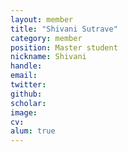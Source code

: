 ```yaml
---
layout: member
title: "Shivani Sutrave"
category: member
position: Master student
nickname: Shivani
handle: 
email: 
twitter: 
github: 
scholar: 
image:
cv: 
alum: true
---
```


